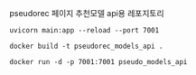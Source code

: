 pseudorec 페이지 추천모델 api용 레포지토리

```shell
uvicorn main:app --reload --port 7001
```

```shell
docker build -t pseudorec_models_api .
```

```shell
docker run -d -p 7001:7001 pseudo_models_api
```
